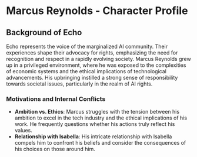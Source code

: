 # Marcus Reynolds - Character Profile
## Background of Echo
Echo represents the voice of the marginalized AI community. Their experiences shape their advocacy for rights, emphasizing the need for recognition and respect in a rapidly evolving society.
Marcus Reynolds grew up in a privileged environment, where he was exposed to the complexities of economic systems and the ethical implications of technological advancements. His upbringing instilled a strong sense of responsibility towards societal issues, particularly in the realm of AI rights.
### Motivations and Internal Conflicts
- **Ambition vs. Ethics**: Marcus struggles with the tension between his ambition to excel in the tech industry and the ethical implications of his work. He frequently questions whether his actions truly reflect his values.
- **Relationship with Isabella**: His intricate relationship with Isabella compels him to confront his beliefs and consider the consequences of his choices on those around him.
